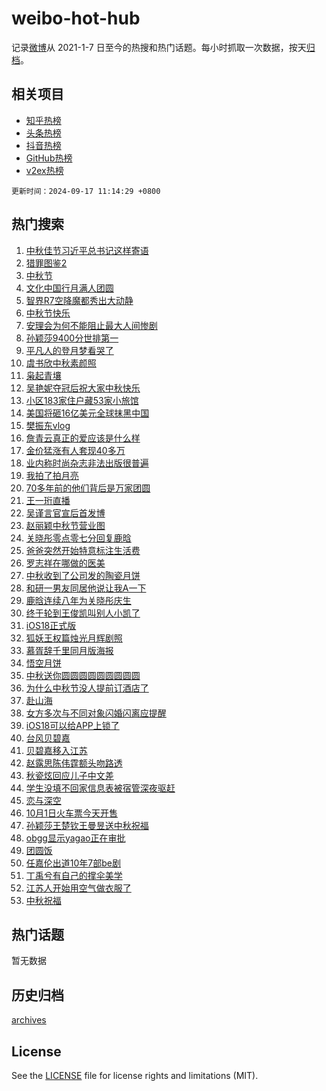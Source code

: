# weibo-hot-hub

记录[微博](https://www.weibo.com)从 2021-1-7 日至今的热搜和热门话题。每小时抓取一次数据，按天[归档](archives)。

## 相关项目

- [知乎热榜](https://github.com/lonnyzhang423/zhihu-hot-hub)
- [头条热榜](https://github.com/lonnyzhang423/toutiao-hot-hub)
- [抖音热榜](https://github.com/lonnyzhang423/douyin-hot-hub)
- [GitHub热榜](https://github.com/lonnyzhang423/github-hot-hub)
- [v2ex热榜](https://github.com/lonnyzhang423/v2ex-hot-hub)


`更新时间：2024-09-17 11:14:29 +0800`

## 热门搜索

1. [中秋佳节习近平总书记这样寄语](https://m.weibo.cn/search?containerid=100103type%3D1%26t%3D10%26q%3D%23%E4%B8%AD%E7%A7%8B%E4%BD%B3%E8%8A%82%E4%B9%A0%E8%BF%91%E5%B9%B3%E6%80%BB%E4%B9%A6%E8%AE%B0%E8%BF%99%E6%A0%B7%E5%AF%84%E8%AF%AD%23&stream_entry_id=51&isnewpage=1&extparam=seat%3D1%26q%3D%2523%25E4%25B8%25AD%25E7%25A7%258B%25E4%25BD%25B3%25E8%258A%2582%25E4%25B9%25A0%25E8%25BF%2591%25E5%25B9%25B3%25E6%2580%25BB%25E4%25B9%25A6%25E8%25AE%25B0%25E8%25BF%2599%25E6%25A0%25B7%25E5%25AF%2584%25E8%25AF%25AD%2523%26dgr%3D0%26cate%3D10103%26pos%3D0%26c_type%3D51%26filter_type%3Drealtimehot%26stream_entry_id%3D51%26display_time%3D1726542868%26pre_seqid%3D17265428681030123689641)
1. [猎罪图鉴2](https://m.weibo.cn/search?containerid=100103type%3D1%26t%3D10%26q%3D%23%E7%8C%8E%E7%BD%AA%E5%9B%BE%E9%89%B42%23&stream_entry_id=31&isnewpage=1&extparam=seat%3D1%26q%3D%2523%25E7%258C%258E%25E7%25BD%25AA%25E5%259B%25BE%25E9%2589%25B42%2523%26dgr%3D0%26flag%3D1%26filter_type%3Drealtimehot%26realpos%3D1%26c_type%3D31%26cate%3D5001%26band_rank%3D1%26lcate%3D5001%26pos%3D0%26stream_entry_id%3D31%26display_time%3D1726542868%26pre_seqid%3D17265428681030123689641)
1. [中秋节](https://m.weibo.cn/search?containerid=100103type%3D1%26t%3D10%26q%3D%E4%B8%AD%E7%A7%8B%E8%8A%82&stream_entry_id=31&isnewpage=1&extparam=seat%3D1%26q%3D%25E4%25B8%25AD%25E7%25A7%258B%25E8%258A%2582%26dgr%3D0%26flag%3D16%26filter_type%3Drealtimehot%26realpos%3D2%26c_type%3D31%26cate%3D5001%26band_rank%3D2%26lcate%3D5001%26pos%3D1%26stream_entry_id%3D31%26display_time%3D1726542868%26pre_seqid%3D17265428681030123689641)
1. [文化中国行月满人团圆](https://m.weibo.cn/search?containerid=100103type%3D1%26t%3D10%26q%3D%23%E6%96%87%E5%8C%96%E4%B8%AD%E5%9B%BD%E8%A1%8C%E6%9C%88%E6%BB%A1%E4%BA%BA%E5%9B%A2%E5%9C%86%23&stream_entry_id=31&isnewpage=1&extparam=seat%3D1%26q%3D%2523%25E6%2596%2587%25E5%258C%2596%25E4%25B8%25AD%25E5%259B%25BD%25E8%25A1%258C%25E6%259C%2588%25E6%25BB%25A1%25E4%25BA%25BA%25E5%259B%25A2%25E5%259C%2586%2523%26dgr%3D0%26flag%3D1%26filter_type%3Drealtimehot%26realpos%3D3%26c_type%3D31%26cate%3D5001%26band_rank%3D3%26lcate%3D5001%26pos%3D2%26stream_entry_id%3D31%26display_time%3D1726542868%26pre_seqid%3D17265428681030123689641)
1. [智界R7空降魔都秀出大动静](https://m.weibo.cn/search?containerid=100103type%3D1%26t%3D10%26q%3D%23%E6%99%BA%E7%95%8CR7%E7%A9%BA%E9%99%8D%E9%AD%94%E9%83%BD%E7%A7%80%E5%87%BA%E5%A4%A7%E5%8A%A8%E9%9D%99%23&stream_entry_id=31&isnewpage=1&extparam=seat%3D1%26q%3D%2523%25E6%2599%25BA%25E7%2595%258CR7%25E7%25A9%25BA%25E9%2599%258D%25E9%25AD%2594%25E9%2583%25BD%25E7%25A7%2580%25E5%2587%25BA%25E5%25A4%25A7%25E5%258A%25A8%25E9%259D%2599%2523%26dgr%3D0%26adid%3D255551%26filter_type%3Drealtimehot%26c_type%3D31%26is_ad_pos%3D1%26lcate%3D5001%26cate%3D5001%26band_rank%3D4%26pos%3D3%26topic_ad%3D1%26stream_entry_id%3D31%26display_time%3D1726542868%26pre_seqid%3D17265428681030123689641)
1. [中秋节快乐](https://m.weibo.cn/search?containerid=100103type%3D1%26t%3D10%26q%3D%E4%B8%AD%E7%A7%8B%E8%8A%82%E5%BF%AB%E4%B9%90&stream_entry_id=31&isnewpage=1&extparam=seat%3D1%26q%3D%25E4%25B8%25AD%25E7%25A7%258B%25E8%258A%2582%25E5%25BF%25AB%25E4%25B9%2590%26dgr%3D0%26flag%3D16%26filter_type%3Drealtimehot%26realpos%3D4%26c_type%3D31%26cate%3D5001%26band_rank%3D4%26lcate%3D5001%26pos%3D4%26stream_entry_id%3D31%26display_time%3D1726542868%26pre_seqid%3D17265428681030123689641)
1. [安理会为何不能阻止最大人间惨剧](https://m.weibo.cn/search?containerid=100103type%3D1%26t%3D10%26q%3D%23%E5%AE%89%E7%90%86%E4%BC%9A%E4%B8%BA%E4%BD%95%E4%B8%8D%E8%83%BD%E9%98%BB%E6%AD%A2%E6%9C%80%E5%A4%A7%E4%BA%BA%E9%97%B4%E6%83%A8%E5%89%A7%23&stream_entry_id=31&isnewpage=1&extparam=seat%3D1%26q%3D%2523%25E5%25AE%2589%25E7%2590%2586%25E4%25BC%259A%25E4%25B8%25BA%25E4%25BD%2595%25E4%25B8%258D%25E8%2583%25BD%25E9%2598%25BB%25E6%25AD%25A2%25E6%259C%2580%25E5%25A4%25A7%25E4%25BA%25BA%25E9%2597%25B4%25E6%2583%25A8%25E5%2589%25A7%2523%26dgr%3D0%26flag%3D0%26filter_type%3Drealtimehot%26realpos%3D5%26c_type%3D31%26cate%3D5001%26band_rank%3D5%26lcate%3D5001%26pos%3D5%26stream_entry_id%3D31%26display_time%3D1726542868%26pre_seqid%3D17265428681030123689641)
1. [孙颖莎9400分世排第一](https://m.weibo.cn/search?containerid=100103type%3D1%26t%3D10%26q%3D%23%E5%AD%99%E9%A2%96%E8%8E%8E9400%E5%88%86%E4%B8%96%E6%8E%92%E7%AC%AC%E4%B8%80%23&stream_entry_id=31&isnewpage=1&extparam=seat%3D1%26q%3D%2523%25E5%25AD%2599%25E9%25A2%2596%25E8%258E%258E9400%25E5%2588%2586%25E4%25B8%2596%25E6%258E%2592%25E7%25AC%25AC%25E4%25B8%2580%2523%26dgr%3D0%26flag%3D1%26filter_type%3Drealtimehot%26realpos%3D6%26c_type%3D31%26cate%3D5001%26band_rank%3D6%26lcate%3D5001%26pos%3D6%26stream_entry_id%3D31%26display_time%3D1726542868%26pre_seqid%3D17265428681030123689641)
1. [平凡人的登月梦看哭了](https://m.weibo.cn/search?containerid=100103type%3D1%26t%3D10%26q%3D%23%E5%B9%B3%E5%87%A1%E4%BA%BA%E7%9A%84%E7%99%BB%E6%9C%88%E6%A2%A6%E7%9C%8B%E5%93%AD%E4%BA%86%23&stream_entry_id=31&isnewpage=1&extparam=seat%3D1%26q%3D%2523%25E5%25B9%25B3%25E5%2587%25A1%25E4%25BA%25BA%25E7%259A%2584%25E7%2599%25BB%25E6%259C%2588%25E6%25A2%25A6%25E7%259C%258B%25E5%2593%25AD%25E4%25BA%2586%2523%26dgr%3D0%26adid%3D255359%26filter_type%3Drealtimehot%26c_type%3D31%26is_ad_pos%3D1%26lcate%3D5001%26cate%3D5001%26band_rank%3D7%26pos%3D7%26topic_ad%3D1%26stream_entry_id%3D31%26display_time%3D1726542868%26pre_seqid%3D17265428681030123689641)
1. [虞书欣中秋素颜照](https://m.weibo.cn/search?containerid=100103type%3D1%26t%3D10%26q%3D%23%E8%99%9E%E4%B9%A6%E6%AC%A3%E4%B8%AD%E7%A7%8B%E7%B4%A0%E9%A2%9C%E7%85%A7%23&stream_entry_id=31&isnewpage=1&extparam=seat%3D1%26q%3D%2523%25E8%2599%259E%25E4%25B9%25A6%25E6%25AC%25A3%25E4%25B8%25AD%25E7%25A7%258B%25E7%25B4%25A0%25E9%25A2%259C%25E7%2585%25A7%2523%26dgr%3D0%26flag%3D1%26filter_type%3Drealtimehot%26realpos%3D7%26c_type%3D31%26cate%3D5001%26band_rank%3D7%26lcate%3D5001%26pos%3D8%26stream_entry_id%3D31%26display_time%3D1726542868%26pre_seqid%3D17265428681030123689641)
1. [枭起青壤](https://m.weibo.cn/search?containerid=100103type%3D1%26t%3D10%26q%3D%E6%9E%AD%E8%B5%B7%E9%9D%92%E5%A3%A4&stream_entry_id=31&isnewpage=1&extparam=seat%3D1%26q%3D%25E6%259E%25AD%25E8%25B5%25B7%25E9%259D%2592%25E5%25A3%25A4%26dgr%3D0%26flag%3D1%26filter_type%3Drealtimehot%26realpos%3D8%26c_type%3D31%26cate%3D5001%26band_rank%3D8%26lcate%3D5001%26pos%3D9%26stream_entry_id%3D31%26display_time%3D1726542868%26pre_seqid%3D17265428681030123689641)
1. [吴艳妮夺冠后祝大家中秋快乐](https://m.weibo.cn/search?containerid=100103type%3D1%26t%3D10%26q%3D%23%E5%90%B4%E8%89%B3%E5%A6%AE%E5%A4%BA%E5%86%A0%E5%90%8E%E7%A5%9D%E5%A4%A7%E5%AE%B6%E4%B8%AD%E7%A7%8B%E5%BF%AB%E4%B9%90%23&stream_entry_id=31&isnewpage=1&extparam=seat%3D1%26q%3D%2523%25E5%2590%25B4%25E8%2589%25B3%25E5%25A6%25AE%25E5%25A4%25BA%25E5%2586%25A0%25E5%2590%258E%25E7%25A5%259D%25E5%25A4%25A7%25E5%25AE%25B6%25E4%25B8%25AD%25E7%25A7%258B%25E5%25BF%25AB%25E4%25B9%2590%2523%26dgr%3D0%26flag%3D1%26filter_type%3Drealtimehot%26realpos%3D9%26c_type%3D31%26cate%3D5001%26band_rank%3D9%26lcate%3D5001%26pos%3D10%26stream_entry_id%3D31%26display_time%3D1726542868%26pre_seqid%3D17265428681030123689641)
1. [小区183家住户藏53家小旅馆](https://m.weibo.cn/search?containerid=100103type%3D1%26t%3D10%26q%3D%23%E5%B0%8F%E5%8C%BA183%E5%AE%B6%E4%BD%8F%E6%88%B7%E8%97%8F53%E5%AE%B6%E5%B0%8F%E6%97%85%E9%A6%86%23&stream_entry_id=31&isnewpage=1&extparam=seat%3D1%26q%3D%2523%25E5%25B0%258F%25E5%258C%25BA183%25E5%25AE%25B6%25E4%25BD%258F%25E6%2588%25B7%25E8%2597%258F53%25E5%25AE%25B6%25E5%25B0%258F%25E6%2597%2585%25E9%25A6%2586%2523%26dgr%3D0%26flag%3D1%26filter_type%3Drealtimehot%26realpos%3D10%26c_type%3D31%26cate%3D5001%26band_rank%3D10%26lcate%3D5001%26pos%3D11%26stream_entry_id%3D31%26display_time%3D1726542868%26pre_seqid%3D17265428681030123689641)
1. [美国将砸16亿美元全球抹黑中国](https://m.weibo.cn/search?containerid=100103type%3D1%26t%3D10%26q%3D%23%E7%BE%8E%E5%9B%BD%E5%B0%86%E7%A0%B816%E4%BA%BF%E7%BE%8E%E5%85%83%E5%85%A8%E7%90%83%E6%8A%B9%E9%BB%91%E4%B8%AD%E5%9B%BD%23&stream_entry_id=31&isnewpage=1&extparam=seat%3D1%26q%3D%2523%25E7%25BE%258E%25E5%259B%25BD%25E5%25B0%2586%25E7%25A0%25B816%25E4%25BA%25BF%25E7%25BE%258E%25E5%2585%2583%25E5%2585%25A8%25E7%2590%2583%25E6%258A%25B9%25E9%25BB%2591%25E4%25B8%25AD%25E5%259B%25BD%2523%26dgr%3D0%26flag%3D0%26filter_type%3Drealtimehot%26realpos%3D11%26c_type%3D31%26cate%3D5001%26band_rank%3D11%26lcate%3D5001%26pos%3D12%26stream_entry_id%3D31%26display_time%3D1726542868%26pre_seqid%3D17265428681030123689641)
1. [樊振东vlog](https://m.weibo.cn/search?containerid=100103type%3D1%26t%3D10%26q%3D%23%E6%A8%8A%E6%8C%AF%E4%B8%9Cvlog%23&stream_entry_id=31&isnewpage=1&extparam=seat%3D1%26q%3D%2523%25E6%25A8%258A%25E6%258C%25AF%25E4%25B8%259Cvlog%2523%26dgr%3D0%26adid%3D255406%26flag%3D0%26filter_type%3Drealtimehot%26realpos%3D12%26c_type%3D31%26lcate%3D5001%26band_rank%3D12%26cate%3D5001%26pos%3D13%26stream_entry_id%3D31%26display_time%3D1726542868%26pre_seqid%3D17265428681030123689641)
1. [詹青云真正的爱应该是什么样](https://m.weibo.cn/search?containerid=100103type%3D1%26t%3D10%26q%3D%E8%A9%B9%E9%9D%92%E4%BA%91%E7%9C%9F%E6%AD%A3%E7%9A%84%E7%88%B1%E5%BA%94%E8%AF%A5%E6%98%AF%E4%BB%80%E4%B9%88%E6%A0%B7&stream_entry_id=31&isnewpage=1&extparam=seat%3D1%26q%3D%25E8%25A9%25B9%25E9%259D%2592%25E4%25BA%2591%25E7%259C%259F%25E6%25AD%25A3%25E7%259A%2584%25E7%2588%25B1%25E5%25BA%2594%25E8%25AF%25A5%25E6%2598%25AF%25E4%25BB%2580%25E4%25B9%2588%25E6%25A0%25B7%26dgr%3D0%26flag%3D0%26filter_type%3Drealtimehot%26realpos%3D13%26c_type%3D31%26cate%3D5001%26band_rank%3D13%26lcate%3D5001%26pos%3D14%26stream_entry_id%3D31%26display_time%3D1726542868%26pre_seqid%3D17265428681030123689641)
1. [金价猛涨有人套现40多万](https://m.weibo.cn/search?containerid=100103type%3D1%26t%3D10%26q%3D%23%E9%87%91%E4%BB%B7%E7%8C%9B%E6%B6%A8%E6%9C%89%E4%BA%BA%E5%A5%97%E7%8E%B040%E5%A4%9A%E4%B8%87%23&stream_entry_id=31&isnewpage=1&extparam=seat%3D1%26q%3D%2523%25E9%2587%2591%25E4%25BB%25B7%25E7%258C%259B%25E6%25B6%25A8%25E6%259C%2589%25E4%25BA%25BA%25E5%25A5%2597%25E7%258E%25B040%25E5%25A4%259A%25E4%25B8%2587%2523%26dgr%3D0%26flag%3D0%26filter_type%3Drealtimehot%26realpos%3D14%26c_type%3D31%26cate%3D5001%26band_rank%3D14%26lcate%3D5001%26pos%3D15%26stream_entry_id%3D31%26display_time%3D1726542868%26pre_seqid%3D17265428681030123689641)
1. [业内称时尚杂志非法出版很普遍](https://m.weibo.cn/search?containerid=100103type%3D1%26t%3D10%26q%3D%23%E4%B8%9A%E5%86%85%E7%A7%B0%E6%97%B6%E5%B0%9A%E6%9D%82%E5%BF%97%E9%9D%9E%E6%B3%95%E5%87%BA%E7%89%88%E5%BE%88%E6%99%AE%E9%81%8D%23&stream_entry_id=31&isnewpage=1&extparam=seat%3D1%26q%3D%2523%25E4%25B8%259A%25E5%2586%2585%25E7%25A7%25B0%25E6%2597%25B6%25E5%25B0%259A%25E6%259D%2582%25E5%25BF%2597%25E9%259D%259E%25E6%25B3%2595%25E5%2587%25BA%25E7%2589%2588%25E5%25BE%2588%25E6%2599%25AE%25E9%2581%258D%2523%26dgr%3D0%26flag%3D1%26filter_type%3Drealtimehot%26realpos%3D15%26c_type%3D31%26cate%3D5001%26band_rank%3D15%26lcate%3D5001%26pos%3D16%26stream_entry_id%3D31%26display_time%3D1726542868%26pre_seqid%3D17265428681030123689641)
1. [我拍了拍月亮](https://m.weibo.cn/search?containerid=100103type%3D1%26t%3D10%26q%3D%23%E6%88%91%E6%8B%8D%E4%BA%86%E6%8B%8D%E6%9C%88%E4%BA%AE%23&stream_entry_id=31&isnewpage=1&extparam=seat%3D1%26q%3D%2523%25E6%2588%2591%25E6%258B%258D%25E4%25BA%2586%25E6%258B%258D%25E6%259C%2588%25E4%25BA%25AE%2523%26dgr%3D0%26flag%3D1%26filter_type%3Drealtimehot%26realpos%3D16%26c_type%3D31%26cate%3D5001%26band_rank%3D16%26lcate%3D5001%26pos%3D17%26stream_entry_id%3D31%26display_time%3D1726542868%26pre_seqid%3D17265428681030123689641)
1. [70多年前的他们背后是万家团圆](https://m.weibo.cn/search?containerid=100103type%3D1%26t%3D10%26q%3D%2370%E5%A4%9A%E5%B9%B4%E5%89%8D%E7%9A%84%E4%BB%96%E4%BB%AC%E8%83%8C%E5%90%8E%E6%98%AF%E4%B8%87%E5%AE%B6%E5%9B%A2%E5%9C%86%23&stream_entry_id=31&isnewpage=1&extparam=seat%3D1%26q%3D%252370%25E5%25A4%259A%25E5%25B9%25B4%25E5%2589%258D%25E7%259A%2584%25E4%25BB%2596%25E4%25BB%25AC%25E8%2583%258C%25E5%2590%258E%25E6%2598%25AF%25E4%25B8%2587%25E5%25AE%25B6%25E5%259B%25A2%25E5%259C%2586%2523%26dgr%3D0%26flag%3D1%26filter_type%3Drealtimehot%26realpos%3D17%26c_type%3D31%26cate%3D5001%26band_rank%3D17%26lcate%3D5001%26pos%3D18%26stream_entry_id%3D31%26display_time%3D1726542868%26pre_seqid%3D17265428681030123689641)
1. [王一珩直播](https://m.weibo.cn/search?containerid=100103type%3D1%26t%3D10%26q%3D%E7%8E%8B%E4%B8%80%E7%8F%A9%E7%9B%B4%E6%92%AD&stream_entry_id=31&isnewpage=1&extparam=seat%3D1%26q%3D%25E7%258E%258B%25E4%25B8%2580%25E7%258F%25A9%25E7%259B%25B4%25E6%2592%25AD%26dgr%3D0%26flag%3D1%26filter_type%3Drealtimehot%26realpos%3D18%26c_type%3D31%26cate%3D5001%26band_rank%3D18%26lcate%3D5001%26pos%3D19%26stream_entry_id%3D31%26display_time%3D1726542868%26pre_seqid%3D17265428681030123689641)
1. [吴谨言官宣后首发博](https://m.weibo.cn/search?containerid=100103type%3D1%26t%3D10%26q%3D%23%E5%90%B4%E8%B0%A8%E8%A8%80%E5%AE%98%E5%AE%A3%E5%90%8E%E9%A6%96%E5%8F%91%E5%8D%9A%23&stream_entry_id=31&isnewpage=1&extparam=seat%3D1%26q%3D%2523%25E5%2590%25B4%25E8%25B0%25A8%25E8%25A8%2580%25E5%25AE%2598%25E5%25AE%25A3%25E5%2590%258E%25E9%25A6%2596%25E5%258F%2591%25E5%258D%259A%2523%26dgr%3D0%26flag%3D0%26filter_type%3Drealtimehot%26realpos%3D19%26c_type%3D31%26cate%3D5001%26band_rank%3D19%26lcate%3D5001%26pos%3D20%26stream_entry_id%3D31%26display_time%3D1726542868%26pre_seqid%3D17265428681030123689641)
1. [赵丽颖中秋节营业图](https://m.weibo.cn/search?containerid=100103type%3D1%26t%3D10%26q%3D%23%E8%B5%B5%E4%B8%BD%E9%A2%96%E4%B8%AD%E7%A7%8B%E8%8A%82%E8%90%A5%E4%B8%9A%E5%9B%BE%23&stream_entry_id=31&isnewpage=1&extparam=seat%3D1%26q%3D%2523%25E8%25B5%25B5%25E4%25B8%25BD%25E9%25A2%2596%25E4%25B8%25AD%25E7%25A7%258B%25E8%258A%2582%25E8%2590%25A5%25E4%25B8%259A%25E5%259B%25BE%2523%26dgr%3D0%26flag%3D1%26filter_type%3Drealtimehot%26realpos%3D20%26c_type%3D31%26cate%3D5001%26band_rank%3D20%26lcate%3D5001%26pos%3D21%26stream_entry_id%3D31%26display_time%3D1726542868%26pre_seqid%3D17265428681030123689641)
1. [关晓彤零点零七分回复鹿晗](https://m.weibo.cn/search?containerid=100103type%3D1%26t%3D10%26q%3D%23%E5%85%B3%E6%99%93%E5%BD%A4%E9%9B%B6%E7%82%B9%E9%9B%B6%E4%B8%83%E5%88%86%E5%9B%9E%E5%A4%8D%E9%B9%BF%E6%99%97%23&stream_entry_id=31&isnewpage=1&extparam=seat%3D1%26q%3D%2523%25E5%2585%25B3%25E6%2599%2593%25E5%25BD%25A4%25E9%259B%25B6%25E7%2582%25B9%25E9%259B%25B6%25E4%25B8%2583%25E5%2588%2586%25E5%259B%259E%25E5%25A4%258D%25E9%25B9%25BF%25E6%2599%2597%2523%26dgr%3D0%26flag%3D2%26filter_type%3Drealtimehot%26realpos%3D21%26c_type%3D31%26cate%3D5001%26band_rank%3D21%26lcate%3D5001%26pos%3D22%26stream_entry_id%3D31%26display_time%3D1726542868%26pre_seqid%3D17265428681030123689641)
1. [爸爸突然开始特意标注生活费](https://m.weibo.cn/search?containerid=100103type%3D1%26t%3D10%26q%3D%23%E7%88%B8%E7%88%B8%E7%AA%81%E7%84%B6%E5%BC%80%E5%A7%8B%E7%89%B9%E6%84%8F%E6%A0%87%E6%B3%A8%E7%94%9F%E6%B4%BB%E8%B4%B9%23&stream_entry_id=31&isnewpage=1&extparam=seat%3D1%26q%3D%2523%25E7%2588%25B8%25E7%2588%25B8%25E7%25AA%2581%25E7%2584%25B6%25E5%25BC%2580%25E5%25A7%258B%25E7%2589%25B9%25E6%2584%258F%25E6%25A0%2587%25E6%25B3%25A8%25E7%2594%259F%25E6%25B4%25BB%25E8%25B4%25B9%2523%26dgr%3D0%26flag%3D1%26filter_type%3Drealtimehot%26realpos%3D22%26c_type%3D31%26cate%3D5001%26band_rank%3D22%26lcate%3D5001%26pos%3D23%26stream_entry_id%3D31%26display_time%3D1726542868%26pre_seqid%3D17265428681030123689641)
1. [罗志祥在哪做的医美](https://m.weibo.cn/search?containerid=100103type%3D1%26t%3D10%26q%3D%E7%BD%97%E5%BF%97%E7%A5%A5%E5%9C%A8%E5%93%AA%E5%81%9A%E7%9A%84%E5%8C%BB%E7%BE%8E&stream_entry_id=31&isnewpage=1&extparam=seat%3D1%26q%3D%25E7%25BD%2597%25E5%25BF%2597%25E7%25A5%25A5%25E5%259C%25A8%25E5%2593%25AA%25E5%2581%259A%25E7%259A%2584%25E5%258C%25BB%25E7%25BE%258E%26dgr%3D0%26flag%3D2%26filter_type%3Drealtimehot%26realpos%3D23%26c_type%3D31%26cate%3D5001%26band_rank%3D23%26lcate%3D5001%26pos%3D24%26stream_entry_id%3D31%26display_time%3D1726542868%26pre_seqid%3D17265428681030123689641)
1. [中秋收到了公司发的陶瓷月饼](https://m.weibo.cn/search?containerid=100103type%3D1%26t%3D10%26q%3D%23%E4%B8%AD%E7%A7%8B%E6%94%B6%E5%88%B0%E4%BA%86%E5%85%AC%E5%8F%B8%E5%8F%91%E7%9A%84%E9%99%B6%E7%93%B7%E6%9C%88%E9%A5%BC%23&stream_entry_id=31&isnewpage=1&extparam=seat%3D1%26q%3D%2523%25E4%25B8%25AD%25E7%25A7%258B%25E6%2594%25B6%25E5%2588%25B0%25E4%25BA%2586%25E5%2585%25AC%25E5%258F%25B8%25E5%258F%2591%25E7%259A%2584%25E9%2599%25B6%25E7%2593%25B7%25E6%259C%2588%25E9%25A5%25BC%2523%26dgr%3D0%26flag%3D0%26filter_type%3Drealtimehot%26realpos%3D24%26c_type%3D31%26cate%3D5001%26band_rank%3D24%26lcate%3D5001%26pos%3D25%26stream_entry_id%3D31%26display_time%3D1726542868%26pre_seqid%3D17265428681030123689641)
1. [和研一男友同居他说让我A一下](https://m.weibo.cn/search?containerid=100103type%3D1%26t%3D10%26q%3D%23%E5%92%8C%E7%A0%94%E4%B8%80%E7%94%B7%E5%8F%8B%E5%90%8C%E5%B1%85%E4%BB%96%E8%AF%B4%E8%AE%A9%E6%88%91A%E4%B8%80%E4%B8%8B%23&stream_entry_id=31&isnewpage=1&extparam=seat%3D1%26q%3D%2523%25E5%2592%258C%25E7%25A0%2594%25E4%25B8%2580%25E7%2594%25B7%25E5%258F%258B%25E5%2590%258C%25E5%25B1%2585%25E4%25BB%2596%25E8%25AF%25B4%25E8%25AE%25A9%25E6%2588%2591A%25E4%25B8%2580%25E4%25B8%258B%2523%26dgr%3D0%26flag%3D0%26filter_type%3Drealtimehot%26realpos%3D25%26c_type%3D31%26cate%3D5001%26band_rank%3D25%26lcate%3D5001%26pos%3D26%26stream_entry_id%3D31%26display_time%3D1726542868%26pre_seqid%3D17265428681030123689641)
1. [鹿晗连续八年为关晓彤庆生](https://m.weibo.cn/search?containerid=100103type%3D1%26t%3D10%26q%3D%23%E9%B9%BF%E6%99%97%E8%BF%9E%E7%BB%AD%E5%85%AB%E5%B9%B4%E4%B8%BA%E5%85%B3%E6%99%93%E5%BD%A4%E5%BA%86%E7%94%9F%23&stream_entry_id=31&isnewpage=1&extparam=seat%3D1%26q%3D%2523%25E9%25B9%25BF%25E6%2599%2597%25E8%25BF%259E%25E7%25BB%25AD%25E5%2585%25AB%25E5%25B9%25B4%25E4%25B8%25BA%25E5%2585%25B3%25E6%2599%2593%25E5%25BD%25A4%25E5%25BA%2586%25E7%2594%259F%2523%26dgr%3D0%26flag%3D0%26filter_type%3Drealtimehot%26realpos%3D26%26c_type%3D31%26cate%3D5001%26band_rank%3D26%26lcate%3D5001%26pos%3D27%26stream_entry_id%3D31%26display_time%3D1726542868%26pre_seqid%3D17265428681030123689641)
1. [终于轮到王俊凯叫别人小凯了](https://m.weibo.cn/search?containerid=100103type%3D1%26t%3D10%26q%3D%E7%BB%88%E4%BA%8E%E8%BD%AE%E5%88%B0%E7%8E%8B%E4%BF%8A%E5%87%AF%E5%8F%AB%E5%88%AB%E4%BA%BA%E5%B0%8F%E5%87%AF%E4%BA%86&stream_entry_id=31&isnewpage=1&extparam=seat%3D1%26q%3D%25E7%25BB%2588%25E4%25BA%258E%25E8%25BD%25AE%25E5%2588%25B0%25E7%258E%258B%25E4%25BF%258A%25E5%2587%25AF%25E5%258F%25AB%25E5%2588%25AB%25E4%25BA%25BA%25E5%25B0%258F%25E5%2587%25AF%25E4%25BA%2586%26dgr%3D0%26flag%3D1%26filter_type%3Drealtimehot%26realpos%3D27%26c_type%3D31%26cate%3D5001%26band_rank%3D27%26lcate%3D5001%26pos%3D28%26stream_entry_id%3D31%26display_time%3D1726542868%26pre_seqid%3D17265428681030123689641)
1. [iOS18正式版](https://m.weibo.cn/search?containerid=100103type%3D1%26t%3D10%26q%3DiOS18%E6%AD%A3%E5%BC%8F%E7%89%88&stream_entry_id=31&isnewpage=1&extparam=seat%3D1%26q%3DiOS18%25E6%25AD%25A3%25E5%25BC%258F%25E7%2589%2588%26dgr%3D0%26flag%3D0%26filter_type%3Drealtimehot%26realpos%3D28%26c_type%3D31%26cate%3D5001%26band_rank%3D28%26lcate%3D5001%26pos%3D29%26stream_entry_id%3D31%26display_time%3D1726542868%26pre_seqid%3D17265428681030123689641)
1. [狐妖王权篇烛光月辉剧照](https://m.weibo.cn/search?containerid=100103type%3D1%26t%3D10%26q%3D%23%E7%8B%90%E5%A6%96%E7%8E%8B%E6%9D%83%E7%AF%87%E7%83%9B%E5%85%89%E6%9C%88%E8%BE%89%E5%89%A7%E7%85%A7%23&stream_entry_id=31&isnewpage=1&extparam=seat%3D1%26q%3D%2523%25E7%258B%2590%25E5%25A6%2596%25E7%258E%258B%25E6%259D%2583%25E7%25AF%2587%25E7%2583%259B%25E5%2585%2589%25E6%259C%2588%25E8%25BE%2589%25E5%2589%25A7%25E7%2585%25A7%2523%26dgr%3D0%26flag%3D1%26filter_type%3Drealtimehot%26realpos%3D29%26c_type%3D31%26cate%3D5001%26band_rank%3D29%26lcate%3D5001%26pos%3D30%26stream_entry_id%3D31%26display_time%3D1726542868%26pre_seqid%3D17265428681030123689641)
1. [慕胥辞千里同月版海报](https://m.weibo.cn/search?containerid=100103type%3D1%26t%3D10%26q%3D%23%E6%85%95%E8%83%A5%E8%BE%9E%E5%8D%83%E9%87%8C%E5%90%8C%E6%9C%88%E7%89%88%E6%B5%B7%E6%8A%A5%23&stream_entry_id=31&isnewpage=1&extparam=seat%3D1%26q%3D%2523%25E6%2585%2595%25E8%2583%25A5%25E8%25BE%259E%25E5%258D%2583%25E9%2587%258C%25E5%2590%258C%25E6%259C%2588%25E7%2589%2588%25E6%25B5%25B7%25E6%258A%25A5%2523%26dgr%3D0%26flag%3D1%26filter_type%3Drealtimehot%26realpos%3D30%26c_type%3D31%26cate%3D5001%26band_rank%3D30%26lcate%3D5001%26pos%3D31%26stream_entry_id%3D31%26display_time%3D1726542868%26pre_seqid%3D17265428681030123689641)
1. [悟空月饼](https://m.weibo.cn/search?containerid=100103type%3D1%26t%3D10%26q%3D%E6%82%9F%E7%A9%BA%E6%9C%88%E9%A5%BC&stream_entry_id=31&isnewpage=1&extparam=seat%3D1%26q%3D%25E6%2582%259F%25E7%25A9%25BA%25E6%259C%2588%25E9%25A5%25BC%26dgr%3D0%26flag%3D1%26filter_type%3Drealtimehot%26realpos%3D31%26c_type%3D31%26cate%3D5001%26band_rank%3D31%26lcate%3D5001%26pos%3D32%26stream_entry_id%3D31%26display_time%3D1726542868%26pre_seqid%3D17265428681030123689641)
1. [中秋送你圆圆圆圆圆圆圆圆圆](https://m.weibo.cn/search?containerid=100103type%3D1%26t%3D10%26q%3D%23%E4%B8%AD%E7%A7%8B%E9%80%81%E4%BD%A0%E5%9C%86%E5%9C%86%E5%9C%86%E5%9C%86%E5%9C%86%E5%9C%86%E5%9C%86%E5%9C%86%E5%9C%86%23&stream_entry_id=31&isnewpage=1&extparam=seat%3D1%26q%3D%2523%25E4%25B8%25AD%25E7%25A7%258B%25E9%2580%2581%25E4%25BD%25A0%25E5%259C%2586%25E5%259C%2586%25E5%259C%2586%25E5%259C%2586%25E5%259C%2586%25E5%259C%2586%25E5%259C%2586%25E5%259C%2586%25E5%259C%2586%2523%26dgr%3D0%26flag%3D1%26filter_type%3Drealtimehot%26realpos%3D32%26c_type%3D31%26cate%3D5001%26band_rank%3D32%26lcate%3D5001%26pos%3D33%26stream_entry_id%3D31%26display_time%3D1726542868%26pre_seqid%3D17265428681030123689641)
1. [为什么中秋节没人提前订酒店了](https://m.weibo.cn/search?containerid=100103type%3D1%26t%3D10%26q%3D%23%E4%B8%BA%E4%BB%80%E4%B9%88%E4%B8%AD%E7%A7%8B%E8%8A%82%E6%B2%A1%E4%BA%BA%E6%8F%90%E5%89%8D%E8%AE%A2%E9%85%92%E5%BA%97%E4%BA%86%23&stream_entry_id=31&isnewpage=1&extparam=seat%3D1%26q%3D%2523%25E4%25B8%25BA%25E4%25BB%2580%25E4%25B9%2588%25E4%25B8%25AD%25E7%25A7%258B%25E8%258A%2582%25E6%25B2%25A1%25E4%25BA%25BA%25E6%258F%2590%25E5%2589%258D%25E8%25AE%25A2%25E9%2585%2592%25E5%25BA%2597%25E4%25BA%2586%2523%26dgr%3D0%26flag%3D1%26filter_type%3Drealtimehot%26realpos%3D33%26c_type%3D31%26cate%3D5001%26band_rank%3D33%26lcate%3D5001%26pos%3D34%26stream_entry_id%3D31%26display_time%3D1726542868%26pre_seqid%3D17265428681030123689641)
1. [赴山海](https://m.weibo.cn/search?containerid=100103type%3D1%26t%3D10%26q%3D%E8%B5%B4%E5%B1%B1%E6%B5%B7&stream_entry_id=31&isnewpage=1&extparam=seat%3D1%26q%3D%25E8%25B5%25B4%25E5%25B1%25B1%25E6%25B5%25B7%26dgr%3D0%26flag%3D1%26filter_type%3Drealtimehot%26realpos%3D34%26c_type%3D31%26cate%3D5001%26band_rank%3D34%26lcate%3D5001%26pos%3D35%26stream_entry_id%3D31%26display_time%3D1726542868%26pre_seqid%3D17265428681030123689641)
1. [女方多次与不同对象闪婚闪离应提醒](https://m.weibo.cn/search?containerid=100103type%3D1%26t%3D10%26q%3D%23%E5%A5%B3%E6%96%B9%E5%A4%9A%E6%AC%A1%E4%B8%8E%E4%B8%8D%E5%90%8C%E5%AF%B9%E8%B1%A1%E9%97%AA%E5%A9%9A%E9%97%AA%E7%A6%BB%E5%BA%94%E6%8F%90%E9%86%92%23&stream_entry_id=31&isnewpage=1&extparam=seat%3D1%26q%3D%2523%25E5%25A5%25B3%25E6%2596%25B9%25E5%25A4%259A%25E6%25AC%25A1%25E4%25B8%258E%25E4%25B8%258D%25E5%2590%258C%25E5%25AF%25B9%25E8%25B1%25A1%25E9%2597%25AA%25E5%25A9%259A%25E9%2597%25AA%25E7%25A6%25BB%25E5%25BA%2594%25E6%258F%2590%25E9%2586%2592%2523%26dgr%3D0%26flag%3D1%26filter_type%3Drealtimehot%26realpos%3D35%26c_type%3D31%26cate%3D5001%26band_rank%3D35%26lcate%3D5001%26pos%3D36%26stream_entry_id%3D31%26display_time%3D1726542868%26pre_seqid%3D17265428681030123689641)
1. [iOS18可以给APP上锁了](https://m.weibo.cn/search?containerid=100103type%3D1%26t%3D10%26q%3D%23iOS18%E5%8F%AF%E4%BB%A5%E7%BB%99APP%E4%B8%8A%E9%94%81%E4%BA%86%23&stream_entry_id=31&isnewpage=1&extparam=seat%3D1%26q%3D%2523iOS18%25E5%258F%25AF%25E4%25BB%25A5%25E7%25BB%2599APP%25E4%25B8%258A%25E9%2594%2581%25E4%25BA%2586%2523%26dgr%3D0%26flag%3D1%26filter_type%3Drealtimehot%26realpos%3D36%26c_type%3D31%26cate%3D5001%26band_rank%3D36%26lcate%3D5001%26pos%3D37%26stream_entry_id%3D31%26display_time%3D1726542868%26pre_seqid%3D17265428681030123689641)
1. [台风贝碧嘉](https://m.weibo.cn/search?containerid=100103type%3D1%26t%3D10%26q%3D%23%E5%8F%B0%E9%A3%8E%E8%B4%9D%E7%A2%A7%E5%98%89%23&stream_entry_id=31&isnewpage=1&extparam=seat%3D1%26q%3D%2523%25E5%258F%25B0%25E9%25A3%258E%25E8%25B4%259D%25E7%25A2%25A7%25E5%2598%2589%2523%26dgr%3D0%26flag%3D0%26filter_type%3Drealtimehot%26realpos%3D37%26c_type%3D31%26cate%3D5001%26band_rank%3D37%26lcate%3D5001%26pos%3D38%26stream_entry_id%3D31%26display_time%3D1726542868%26pre_seqid%3D17265428681030123689641)
1. [贝碧嘉移入江苏](https://m.weibo.cn/search?containerid=100103type%3D1%26t%3D10%26q%3D%23%E8%B4%9D%E7%A2%A7%E5%98%89%E7%A7%BB%E5%85%A5%E6%B1%9F%E8%8B%8F%23&stream_entry_id=31&isnewpage=1&extparam=seat%3D1%26q%3D%2523%25E8%25B4%259D%25E7%25A2%25A7%25E5%2598%2589%25E7%25A7%25BB%25E5%2585%25A5%25E6%25B1%259F%25E8%258B%258F%2523%26dgr%3D0%26flag%3D0%26filter_type%3Drealtimehot%26realpos%3D38%26c_type%3D31%26cate%3D5001%26band_rank%3D38%26lcate%3D5001%26pos%3D39%26stream_entry_id%3D31%26display_time%3D1726542868%26pre_seqid%3D17265428681030123689641)
1. [赵露思陈伟霆额头吻路透](https://m.weibo.cn/search?containerid=100103type%3D1%26t%3D10%26q%3D%23%E8%B5%B5%E9%9C%B2%E6%80%9D%E9%99%88%E4%BC%9F%E9%9C%86%E9%A2%9D%E5%A4%B4%E5%90%BB%E8%B7%AF%E9%80%8F%23&stream_entry_id=31&isnewpage=1&extparam=seat%3D1%26q%3D%2523%25E8%25B5%25B5%25E9%259C%25B2%25E6%2580%259D%25E9%2599%2588%25E4%25BC%259F%25E9%259C%2586%25E9%25A2%259D%25E5%25A4%25B4%25E5%2590%25BB%25E8%25B7%25AF%25E9%2580%258F%2523%26dgr%3D0%26flag%3D0%26filter_type%3Drealtimehot%26realpos%3D39%26c_type%3D31%26cate%3D5001%26band_rank%3D39%26lcate%3D5001%26pos%3D40%26stream_entry_id%3D31%26display_time%3D1726542868%26pre_seqid%3D17265428681030123689641)
1. [秋瓷炫回应儿子中文差](https://m.weibo.cn/search?containerid=100103type%3D1%26t%3D10%26q%3D%23%E7%A7%8B%E7%93%B7%E7%82%AB%E5%9B%9E%E5%BA%94%E5%84%BF%E5%AD%90%E4%B8%AD%E6%96%87%E5%B7%AE%23&stream_entry_id=31&isnewpage=1&extparam=seat%3D1%26q%3D%2523%25E7%25A7%258B%25E7%2593%25B7%25E7%2582%25AB%25E5%259B%259E%25E5%25BA%2594%25E5%2584%25BF%25E5%25AD%2590%25E4%25B8%25AD%25E6%2596%2587%25E5%25B7%25AE%2523%26dgr%3D0%26flag%3D0%26filter_type%3Drealtimehot%26realpos%3D40%26c_type%3D31%26cate%3D5001%26band_rank%3D40%26lcate%3D5001%26pos%3D41%26stream_entry_id%3D31%26display_time%3D1726542868%26pre_seqid%3D17265428681030123689641)
1. [学生没填不回家信息表被宿管深夜驱赶](https://m.weibo.cn/search?containerid=100103type%3D1%26t%3D10%26q%3D%23%E5%AD%A6%E7%94%9F%E6%B2%A1%E5%A1%AB%E4%B8%8D%E5%9B%9E%E5%AE%B6%E4%BF%A1%E6%81%AF%E8%A1%A8%E8%A2%AB%E5%AE%BF%E7%AE%A1%E6%B7%B1%E5%A4%9C%E9%A9%B1%E8%B5%B6%23&stream_entry_id=31&isnewpage=1&extparam=seat%3D1%26q%3D%2523%25E5%25AD%25A6%25E7%2594%259F%25E6%25B2%25A1%25E5%25A1%25AB%25E4%25B8%258D%25E5%259B%259E%25E5%25AE%25B6%25E4%25BF%25A1%25E6%2581%25AF%25E8%25A1%25A8%25E8%25A2%25AB%25E5%25AE%25BF%25E7%25AE%25A1%25E6%25B7%25B1%25E5%25A4%259C%25E9%25A9%25B1%25E8%25B5%25B6%2523%26dgr%3D0%26flag%3D0%26filter_type%3Drealtimehot%26realpos%3D41%26c_type%3D31%26cate%3D5001%26band_rank%3D41%26lcate%3D5001%26pos%3D42%26stream_entry_id%3D31%26display_time%3D1726542868%26pre_seqid%3D17265428681030123689641)
1. [恋与深空](https://m.weibo.cn/search?containerid=100103type%3D1%26t%3D10%26q%3D%E6%81%8B%E4%B8%8E%E6%B7%B1%E7%A9%BA&stream_entry_id=31&isnewpage=1&extparam=seat%3D1%26q%3D%25E6%2581%258B%25E4%25B8%258E%25E6%25B7%25B1%25E7%25A9%25BA%26dgr%3D0%26flag%3D1%26filter_type%3Drealtimehot%26realpos%3D42%26c_type%3D31%26cate%3D5001%26band_rank%3D42%26lcate%3D5001%26pos%3D43%26stream_entry_id%3D31%26display_time%3D1726542868%26pre_seqid%3D17265428681030123689641)
1. [10月1日火车票今天开售](https://m.weibo.cn/search?containerid=100103type%3D1%26t%3D10%26q%3D%2310%E6%9C%881%E6%97%A5%E7%81%AB%E8%BD%A6%E7%A5%A8%E4%BB%8A%E5%A4%A9%E5%BC%80%E5%94%AE%23&stream_entry_id=31&isnewpage=1&extparam=seat%3D1%26q%3D%252310%25E6%259C%25881%25E6%2597%25A5%25E7%2581%25AB%25E8%25BD%25A6%25E7%25A5%25A8%25E4%25BB%258A%25E5%25A4%25A9%25E5%25BC%2580%25E5%2594%25AE%2523%26dgr%3D0%26flag%3D0%26filter_type%3Drealtimehot%26realpos%3D43%26c_type%3D31%26cate%3D5001%26band_rank%3D43%26lcate%3D5001%26pos%3D44%26stream_entry_id%3D31%26display_time%3D1726542868%26pre_seqid%3D17265428681030123689641)
1. [孙颖莎王楚钦王曼昱送中秋祝福](https://m.weibo.cn/search?containerid=100103type%3D1%26t%3D10%26q%3D%23%E5%AD%99%E9%A2%96%E8%8E%8E%E7%8E%8B%E6%A5%9A%E9%92%A6%E7%8E%8B%E6%9B%BC%E6%98%B1%E9%80%81%E4%B8%AD%E7%A7%8B%E7%A5%9D%E7%A6%8F%23&stream_entry_id=31&isnewpage=1&extparam=seat%3D1%26q%3D%2523%25E5%25AD%2599%25E9%25A2%2596%25E8%258E%258E%25E7%258E%258B%25E6%25A5%259A%25E9%2592%25A6%25E7%258E%258B%25E6%259B%25BC%25E6%2598%25B1%25E9%2580%2581%25E4%25B8%25AD%25E7%25A7%258B%25E7%25A5%259D%25E7%25A6%258F%2523%26dgr%3D0%26flag%3D1%26filter_type%3Drealtimehot%26realpos%3D44%26c_type%3D31%26cate%3D5001%26band_rank%3D44%26lcate%3D5001%26pos%3D45%26stream_entry_id%3D31%26display_time%3D1726542868%26pre_seqid%3D17265428681030123689641)
1. [obgg显示yagao正在审批](https://m.weibo.cn/search?containerid=100103type%3D1%26t%3D10%26q%3D%23obgg%E6%98%BE%E7%A4%BAyagao%E6%AD%A3%E5%9C%A8%E5%AE%A1%E6%89%B9%23&stream_entry_id=31&isnewpage=1&extparam=seat%3D1%26q%3D%2523obgg%25E6%2598%25BE%25E7%25A4%25BAyagao%25E6%25AD%25A3%25E5%259C%25A8%25E5%25AE%25A1%25E6%2589%25B9%2523%26dgr%3D0%26flag%3D1%26filter_type%3Drealtimehot%26realpos%3D45%26c_type%3D31%26cate%3D5001%26band_rank%3D45%26lcate%3D5001%26pos%3D46%26stream_entry_id%3D31%26display_time%3D1726542868%26pre_seqid%3D17265428681030123689641)
1. [团圆饭](https://m.weibo.cn/search?containerid=100103type%3D1%26t%3D10%26q%3D%E5%9B%A2%E5%9C%86%E9%A5%AD&stream_entry_id=31&isnewpage=1&extparam=seat%3D1%26q%3D%25E5%259B%25A2%25E5%259C%2586%25E9%25A5%25AD%26dgr%3D0%26flag%3D1%26filter_type%3Drealtimehot%26realpos%3D46%26c_type%3D31%26cate%3D5001%26band_rank%3D46%26lcate%3D5001%26pos%3D47%26stream_entry_id%3D31%26display_time%3D1726542868%26pre_seqid%3D17265428681030123689641)
1. [任嘉伦出道10年7部be剧](https://m.weibo.cn/search?containerid=100103type%3D1%26t%3D10%26q%3D%23%E4%BB%BB%E5%98%89%E4%BC%A6%E5%87%BA%E9%81%9310%E5%B9%B47%E9%83%A8be%E5%89%A7%23&stream_entry_id=31&isnewpage=1&extparam=seat%3D1%26q%3D%2523%25E4%25BB%25BB%25E5%2598%2589%25E4%25BC%25A6%25E5%2587%25BA%25E9%2581%259310%25E5%25B9%25B47%25E9%2583%25A8be%25E5%2589%25A7%2523%26dgr%3D0%26flag%3D1%26filter_type%3Drealtimehot%26realpos%3D47%26c_type%3D31%26cate%3D5001%26band_rank%3D47%26lcate%3D5001%26pos%3D48%26stream_entry_id%3D31%26display_time%3D1726542868%26pre_seqid%3D17265428681030123689641)
1. [丁禹兮有自己的撑伞美学](https://m.weibo.cn/search?containerid=100103type%3D1%26t%3D10%26q%3D%E4%B8%81%E7%A6%B9%E5%85%AE%E6%9C%89%E8%87%AA%E5%B7%B1%E7%9A%84%E6%92%91%E4%BC%9E%E7%BE%8E%E5%AD%A6&stream_entry_id=31&isnewpage=1&extparam=seat%3D1%26q%3D%25E4%25B8%2581%25E7%25A6%25B9%25E5%2585%25AE%25E6%259C%2589%25E8%2587%25AA%25E5%25B7%25B1%25E7%259A%2584%25E6%2592%2591%25E4%25BC%259E%25E7%25BE%258E%25E5%25AD%25A6%26dgr%3D0%26flag%3D1%26filter_type%3Drealtimehot%26realpos%3D48%26c_type%3D31%26cate%3D5001%26band_rank%3D48%26lcate%3D5001%26pos%3D49%26stream_entry_id%3D31%26display_time%3D1726542868%26pre_seqid%3D17265428681030123689641)
1. [江苏人开始用空气做衣服了](https://m.weibo.cn/search?containerid=100103type%3D1%26t%3D10%26q%3D%23%E6%B1%9F%E8%8B%8F%E4%BA%BA%E5%BC%80%E5%A7%8B%E7%94%A8%E7%A9%BA%E6%B0%94%E5%81%9A%E8%A1%A3%E6%9C%8D%E4%BA%86%23&stream_entry_id=31&isnewpage=1&extparam=seat%3D1%26q%3D%2523%25E6%25B1%259F%25E8%258B%258F%25E4%25BA%25BA%25E5%25BC%2580%25E5%25A7%258B%25E7%2594%25A8%25E7%25A9%25BA%25E6%25B0%2594%25E5%2581%259A%25E8%25A1%25A3%25E6%259C%258D%25E4%25BA%2586%2523%26dgr%3D0%26flag%3D1%26filter_type%3Drealtimehot%26realpos%3D49%26c_type%3D31%26cate%3D5001%26band_rank%3D49%26lcate%3D5001%26pos%3D50%26stream_entry_id%3D31%26display_time%3D1726542868%26pre_seqid%3D17265428681030123689641)
1. [中秋祝福](https://m.weibo.cn/search?containerid=100103type%3D1%26t%3D10%26q%3D%E4%B8%AD%E7%A7%8B%E7%A5%9D%E7%A6%8F&stream_entry_id=31&isnewpage=1&extparam=seat%3D1%26q%3D%25E4%25B8%25AD%25E7%25A7%258B%25E7%25A5%259D%25E7%25A6%258F%26dgr%3D0%26flag%3D0%26filter_type%3Drealtimehot%26realpos%3D50%26c_type%3D31%26cate%3D5001%26band_rank%3D50%26lcate%3D5001%26pos%3D51%26stream_entry_id%3D31%26display_time%3D1726542868%26pre_seqid%3D17265428681030123689641)

## 热门话题

暂无数据

## 历史归档

[archives](archives)

## License

See the [LICENSE](LICENSE) file for license rights and limitations (MIT).

